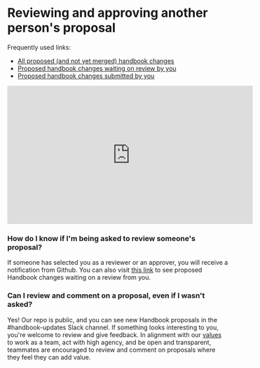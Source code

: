 # Reviewing and approving another person's proposal

Frequently used links:

- [All proposed (and not yet merged) handbook changes](https://github.com/sourcegraph/about/pulls?q=is%3Apr+is%3Aopen+sort%3Aupdated-desc)
- [Proposed handbook changes waiting on review by you](https://github.com/sourcegraph/about/pulls?q=is%3Apr+is%3Aopen+sort%3Aupdated-desc+review-requested%3A%40me)
- [Proposed handbook changes submitted by you](https://github.com/sourcegraph/about/pulls?q=is%3Apr+is%3Aopen+sort%3Aupdated-desc+author%3A%40me)

<iframe width="560" height="315" src="https://www.youtube-nocookie.com/embed/Q8tUXKU66Sk" frameborder="0" allow="accelerometer; autoplay; encrypted-media; gyroscope; picture-in-picture" allowfullscreen></iframe>

### How do I know if I'm being asked to review someone's proposal?

If someone has selected you as a reviewer or an approver, you will receive a notification from Github. You can also visit [this link](https://github.com/sourcegraph/about/pulls?q=is%3Apr+is%3Aopen+sort%3Aupdated-desc+review-requested%3A%40me) to see proposed Handbook changes waiting on a review from you.

### Can I review and comment on a proposal, even if I wasn't asked?

Yes! Our repo is public, and you can see new Handbook proposals in the #handbook-updates Slack channel. If something looks interesting to you, you're welcome to review and give feedback. In alignment with our [values](company/values.md) to work as a team, act with high agency, and be open and transparent, teammates are encouraged to review and comment on proposals where they feel they can add value.
